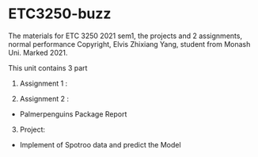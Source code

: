 # ETC3250-buzz
The materials for ETC 3250 2021 sem1, the projects and 2 assignments, normal performance
Copyright, Elvis Zhixiang Yang, student from Monash Uni. Marked 2021. 

This unit contains 3 part 

1. Assignment 1 : 

2. Assignment 2 :
+ Palmerpenguins Package Report 

3. Project:

+ Implement of Spotroo data and predict the Model 
